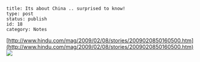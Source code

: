 ~~~~ 
title: Its about China .. surprised to know!
type: post
status: publish
id: 18
category: Notes
~~~~

[http://www.hindu.com/mag/2009/02/08/stories/2009020850160500.htm](http://www.hindu.com/mag/2009/02/08/stories/2009020850160500.htm)
![](https://blogger.googleusercontent.com/tracker/3794193585985230867-4483250157184959588?l=dilawarsays.blogspot.com)

